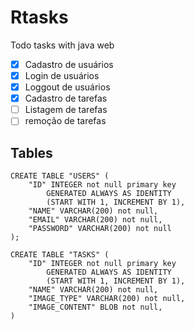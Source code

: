 # Rtasks
Todo tasks with java web

- [x] Cadastro de usuários
- [x] Login de usuários
- [x] Loggout de usuários
- [x] Cadastro de tarefas
- [ ] Listagem de tarefas
- [ ] remoção de tarefas

## Tables
```
CREATE TABLE "USERS" (
    "ID" INTEGER not null primary key
        GENERATED ALWAYS AS IDENTITY
        (START WITH 1, INCREMENT BY 1),
    "NAME" VARCHAR(200) not null,
    "EMAIL" VARCHAR(200) not null,
    "PASSWORD" VARCHAR(200) not null
);

CREATE TABLE "TASKS" (
    "ID" INTEGER not null primary key
        GENERATED ALWAYS AS IDENTITY
        (START WITH 1, INCREMENT BY 1),
    "NAME" VARCHAR(200) not null,
    "IMAGE_TYPE" VARCHAR(200) not null,
    "IMAGE_CONTENT" BLOB not null,
)
```
